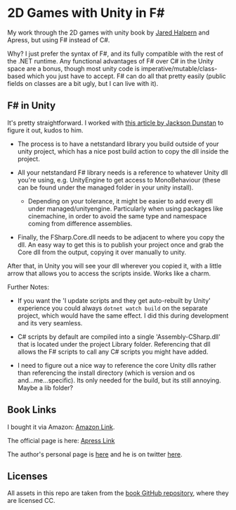 # 2D Games with Unity in F\#

My work through the 2D games with unity book by [Jared Halpern](https://jaredhalpern.com/) and Apress, but using F# instead of C#.

Why? I just prefer the syntax of F#, and its fully compatible with the rest of the .NET runtime. Any functional advantages of F# over C# in the Unity space are a bonus, though most unity code is imperative/mutable/class-based which you just have to accept. F# can do all that pretty easily (public fields on classes are a bit ugly, but I can live with it).

## F# in Unity

It's pretty straightforward. I worked with [this article by Jackson Dunstan](https://jacksondunstan.com/articles/5058) to figure it out, kudos to him.

- The process is to have a netstandard library you build outside of your unity project, which has a nice post build action to copy the dll inside the project.

- All your netstandard F# library needs is a reference to whatever Unity dll you're using, e.g. UnityEngine to get access to MonoBehaviour (these can be found under the managed folder in your unity install).

  - Depending on your tolerance, it might be easier to add every dll under managed/unityengine. Particularly when using packages like cinemachine, in order to avoid the same type and namespace coming from difference assemblies.

- Finally, the FSharp.Core.dll needs to be adjacent to where you copy the dll. An easy way to get this is to publish your project once and grab the Core dll from the output, copying it over manually to unity.

After that, in Unity you will see your dll wherever you copied it, with a little arrow that allows you to access the scripts inside. Works like a charm.

Further Notes:

- If you want the 'I update scripts and they get auto-rebuilt by Unity' experience you could always `dotnet watch build` on the separate project, which would have the same effect. I did this during development and its very seamless.

- C# scripts by default are compiled into a single 'Assembly-CSharp.dll' that is located under the project Library folder. Referencing that dll allows the F# scripts to call any C# scripts you might have added.

- I need to figure out a nice way to reference the core Unity dlls rather than referencing the install directory (which is version and os and...me...specific). Its only needed for the build, but its still annoying. Maybe a lib folder?

## Book Links

I bought it via Amazon: [Amazon Link](https://www.amazon.com/Developing-Games-Unity-Independent-Programming/dp/1484237714/ref=sr_1_1).

The official page is here: [Apress Link](https://www.apress.com/gp/book/9781484237717)

The author's personal page is [here](https://jaredhalpern.com/) and he is on twitter [here](https://twitter.com/JaredEHalpern).

## Licenses

All assets in this repo are taken from the [book GitHub repository](https://github.com/Apress/Devel-2D-Games-Unity), where they are licensed CC.

